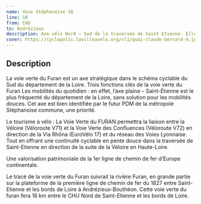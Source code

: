 ```yaml
---
name: Voie Stéphanoise 18
line: 18
from: CHU
to: Andrézieux
description: Axe vélo Nord – Sud de la traversée de Saint Etienne. Elle suit la ligne T1 du tram et parcours la ville du nord-ouest depuis l'hopital nord jusqu'à solaure au sud-est.
cover: https://cyclopolis.lavilleavelo.org/vl1/quai-claude-bernard-4.jpg
---
```


## Description
La voie verte du Furan est un axe stratégique dans le schéma cyclable du Sud du département de la Loire.
Trois fonctions clés de la voie verte du Furan
Les mobilités du quotidien : en effet, l’axe plaine – Saint-Étienne est le plus fréquenté du département de la Loire, sans solution pour les mobilités douces. Cet axe est bien identifiée par le futur PDM de la métropole Stéphanoise commune, une priorité.

Le tourisme à vélo : La Voie Verte du FURAN permettra la liaison entre la Véloire (Véloroute V71) et la Voie Verte des Confluences (Véloroute V72) en direction de la Via Rhôna (EuroVélo 17) et du réseau des Voies Lyonnaise. Tout en offrant une continuité cyclable en pente douce dans la traversée de Saint-Etienne en direction de la suite de la Véloire en Haute-Loire.

Une valorisation patrimoniale de la 1er ligne de chemin de fer d’Europe continentale.

Le tracé de la voie verte du Furan suivrait la rivière Furan, en grande partie sur la plateforme de la première ligne de chemin de fer du 1827 entre Saint-Etienne et les bords de Loire à Andrézieux-Bouthéon. Cette voie verte du furan fera 16 km entre le CHU Nord de Saint-Etienne et les bords de Loire.